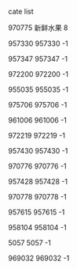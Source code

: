 cate list

970775 新鲜水果 8

957330 957330 -1

957347 957347 -1

972200 972200 -1

955035 955035 -1

975706 975706 -1

961006 961006 -1

972219 972219 -1

957430 957430 -1

970776 970776 -1

957428 957428 -1

970778 970778 -1

957615 957615 -1

958104 958104 -1

5057 5057 -1

969032 969032 -1


